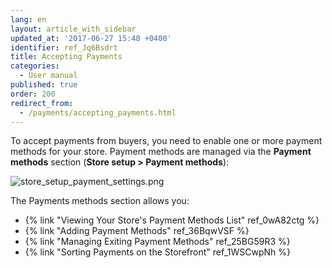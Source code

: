 ```yaml
---
lang: en
layout: article_with_sidebar
updated_at: '2017-06-27 15:48 +0400'
identifier: ref_Jq6Bsdrt
title: Accepting Payments
categories:
  - User manual
published: true
order: 200
redirect_from:
  - /payments/accepting_payments.html
---
```


To accept payments from buyers, you need to enable one or more payment methods for your store. Payment methods are managed via the **Payment methods** section (**Store setup > Payment methods**):

![store_setup_payment_settings.png]({{site.baseurl}}/attachments/ref_Jq6Bsdrt/store_setup_payment_settings.png)


The Payments methods section allows you:

*   {% link "Viewing Your Store's Payment Methods List" ref_0wA82ctg %}
*   {% link "Adding Payment Methods" ref_36BqwVSF %}
*   {% link "Managing Exiting Payment Methods" ref_25BG59R3 %}
*   {% link "Sorting Payments on the Storefront" ref_1WSCwpNh %}
